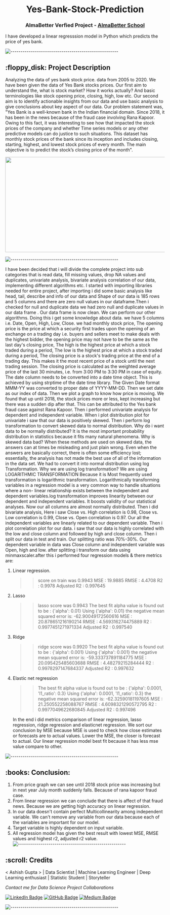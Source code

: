 <h1 align="center"> Yes-Bank-Stock-Prediction </h1>

<h3 align="center"> AlmaBetter Verfied Project - <a href="https://www.almabetter.com/"> AlmaBetter School </a> </h5>

<p>I have developed a linear regresssion model in Python which predicts the price of yes bank.</p>

![-----------------------------------------------------](https://raw.githubusercontent.com/andreasbm/readme/master/assets/lines/rainbow.png)

<h2> :floppy_disk: Project Description</h2>

Analyzing the data of yes bank stock price. data from 2005 to 2020.
We have been given the data of Yes Bank stocks prices. Our first aim to understand the, what is stock market? How it works actually? And basic terminologies like stock opening price, closing, high, low etc. Our second aim is to identify actionable insights from our data and use basic analysis to give conclusions about key aspect of our data.
      Our problem statement was, "Yes Bank is a well-known bank in the Indian financial domain. Since 2018, it has been in the news because of the fraud case involving Rana Kapoor. Owing to this fact, it was interesting to see how that impacted the stock prices of the company and whether Time series models or any other predictive models can do justice to such situations. This dataset has monthly stock prices of the bank since its inception and includes closing, starting, highest, and lowest stock prices of every month. The main objective is to predict the stock’s closing price of the month".
      
 <img target="_blank" src="https://encrypted-tbn0.gstatic.com/images?q=tbn:ANd9GcQTRv3JihQuhGdRxFQGzt5mvuc6QGuQ_q_hkw&usqp=CAU.jpg" width=1000; height=300>
 
 ![-----------------------------------------------------](https://raw.githubusercontent.com/andreasbm/readme/master/assets/lines/rainbow.png)
  
I have been decided that i will divide the complete project into sub categories  that is read data, fill missing  values, drop NA values and duplicates, univariate  analysis, bivariate  analysis  correlation of our data, implementing different algorithms etc.
I started with importing libraries needed for entire project, after importing i did some basic analysis like head, tail, describe and info of our data and Shape of our data is 185 rows and 5 columns and there are zero null values in our dataframe.Then i checked for null and duplicate data we had zero null and duplicate values in our data frame . Our data frame is now clean. We can perform our other algorithms. Doing this i get some knowledge about data. we have 5 columns i.e. Date, Open, High, Low, Close. we had monthly stock price, The opening price is the price at which a security first trades upon the opening of an exchange on a trading day i.e. buyers and 
sellers meet to make deals with the highest bidder, the opening price may not have to be the same as the last day's closing price, The high is the highest price at which a stock traded during a period, The low is the highest price at which a stock traded during a period, The closing price is a stock's trading price at the end of a trading day. This makes it the most recent price of a stock until the next trading session. The closing price is calculated as the weighted average price of the last 30 minutes, i.e. from 3:00 PM to 3:30 PM in case of equity. 
     The date column needs to be converted into a date time object. This is achieved by using strptime of the date time library. The Given Date format MMM-YY was converted to proper date of YYYY-MM-DD. Then we set date as our index of data. Then we plot a graph to know how price is moving. We found that up until 2018, the stock prices more or less, kept increasing but there was a sudden dip after that. This can be attributed to the Yes bank fraud case against Rana Kapoor.
     Then i performed univariate analysis for dependent and independent variable. When i plot distribution plot for univariate i saw that our data is positively skewed. Then i perform log transformation to convert skewed data to normal distribution. Why do i want data to be normally distributed?
It is the most important probability distribution in statistics because it fits many natural phenomena. Why is skewed data bad? When these methods are used on skewed data, the answers can at times be misleading and just plain wrong. Even when the answers are basically correct, there is often some efficiency lost; essentially, the analysis has not made the best use of all of the information in the data set. We had to convert it into normal distribution using log Transformation. Why we are using log transformation? We are using LOGARITHMIC TRANSFORMATION Because it is Most frequently used transformation is logarithmic transformation. Logarithmically transforming variables in a regression model is a very common way to handle situations where a non- linear relationship exists between the independent and dependent variables.log transformation improves linearity between our dependent and independent variables. It boosts validity of our statistical analyses. Now our all columns are almost normally distributed. Then i did bivariate analysis, Here i saw Close vs. High correlation is 0.98, Close vs. Low correlation is 0.99, Close vs. Open correlation is 0.97. Our all the independent variables are linearly related to our dependent variable. Then i plot correlation plot for our data. i saw that our data is highly correlated with the low and close column and followed by high and close column.
    Then i split our data in test and train. Our splitting ratio was 70%-30%. Our dependent variable in data was Close column and independent variable was
Open, high and low. after splitting i transform our data using minmaxscaler.after this i performed four regression models & there metrics are: 

1) Linear regression.
   >>score on train was 0.9943
   >>MSE : 19.9885 
   >>RMSE : 4.4708
   >>R2 : 0.9978 
   >>Adjusted R2 :  0.997645
2) Lasso 
   >>lasso score was 0.9943
   >>The best fit alpha value is found out to be : {'alpha': 0.01}
     Using  {'alpha': 0.01}  the negative mean squared error is:  -62.90049172560616
   >>MSE : 20.878651216190214
   >>RMSE : 4.569316274475889
   >>R2 : 0.9977451271971334
   >>Adjusted R2 :  0.997540
3) Ridge 
   >>ridge score was 0.9920
   >>The best fit alpha value is found out to be : {'alpha': 0.001}
     Using  {'alpha': 0.001}  the negative mean squared error is:  -59.333737891184775
   >>MSE : 20.095425485603688
   >>RMSE : 4.48279215284444
   >>R2 : 0.9978297147684337
   >>Adjusted R2 :  0.997632
4) Elastic net regression
   >>The best fit alpha value is found out to be : {'alpha': 0.0001, 'l1_ratio': 0.3}
     Using  {'alpha': 0.0001, 'l1_ratio': 0.3}  the negative mean squared error is: -62.32590181197605
   >>MSE : 21.250552258088767
   >>RMSE : 4.6098321290572795
   >>R2 : 0.9977049622680845
   >>Adjusted R2 :  0.997496

      In the end i did metrics comparison of linear regression, lasso regression, ridge regression and elasticnet regression. We sort our conclusion by MSE because MSE is used to check how close estimates or forecasts are to actual values. Lower the MSE, the closer is forecast to actual. Our linear regression model best fit because it has less mse value compare to other.

![-----------------------------------------------------](https://raw.githubusercontent.com/andreasbm/readme/master/assets/lines/rainbow.png)

<h2> :books: Conclusion:</h2>

1) From price graph we can see until 2018 stock price was increasing but in next year July month suddenly falls. Because of rana kapoor fraud case. 
2) From linear regression we can conclude that there is affect of that fraud news. Because we are getting high accuracy on linear regression.
3) In our data doesn't contain perfect Multicollinearity among independent variable. We can't remove any variable from our data because each of the variables are important for our model.
4) Target variable is highly dependent on input variable.
5) All regression model has given the best result with lowest MSE, RMSE values and highest r2, adjusted 
 r2 value. 
![-----------------------------------------------------](https://raw.githubusercontent.com/andreasbm/readme/master/assets/lines/rainbow.png)

<!-- CREDITS -->
<h2 id="credits"> :scroll: Credits</h2>

< Ashish Gupta > | Data Scientist | Machine Learning Engineer | Deep Learning enthusiast | Statistic Student | Storyteller

<p> <i> Contact me for Data Science Project Collaborations</i></p>


[![LinkedIn Badge](https://img.shields.io/badge/LinkedIn-ashishgupta45?style=for-the-badge&logo=linkedin&logoColor=white)](https://www.linkedin.com/in/ashishgupta45)
[![GitHub Badge](https://img.shields.io/badge/GitHub-Ashishgupta45?style=for-the-badge&logo=github&logoColor=white)](https://github.com/Ashishgupta45)
[![Medium Badge](https://img.shields.io/badge/Medium-1DA1F2?style=for-the-badge&logo=medium&logoColor=white)](https://medium.com/almabetter)


![-----------------------------------------------------](https://raw.githubusercontent.com/andreasbm/readme/master/assets/lines/rainbow.png)
